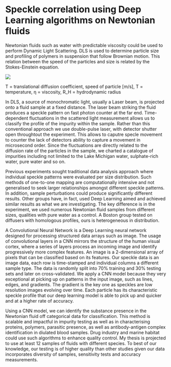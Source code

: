 # Speckle correlation using Deep Learning algorithms on Newtonian fluids

Newtonian fluids such as water with predictable viscosity could be used to perform Dynamic Light Scattering. DLS is used to determine particle size and profiling of polymers in suspension that follow Brownian motion. This relation between the speed of the particles and size is related by the Stokes-Einstein equation.

<img src="https://render.githubusercontent.com/render/math?math=D = {(k_B T)}/{(6 \pi \eta RH)}">

T = translational diffusion coefficient, speed of particle [m/s], T = temperature, η = viscosity, R_H = hydrodynamic radius

In DLS, a source of monochromatic light, usually a Laser beam, is projected onto a fluid sample at a fixed distance. The laser beam striking the fluid produces a speckle pattern on fast photon counter at the far end. Time-dependent fluctuations in the scattered light measurement allows us to classify the profile of the impurity within the sample. Rather than this conventional approach we use double-pulse laser, with detector shutter open throughtout the experiment. This allows to caputre specle movement to counter the lack of detectors ability to capture a movement in microsecond order. Since the fluctuations are directly related to the diffusion rate of the particles in the sample, we charted a catalogue of impurities including not limited to the Lake Michigan water, sulphate-rich water, pure water and so on.

Previous experiments sought traditional data analysis approach where individual speckle patterns were evaluated per size distribution. Such methods of one-to-one mapping are computationally intensive and not generalised to seek larger relationships amongst different speckle patterns. In addition, sample perturbations could produce significantly different results. Other groups have, in fact, used Deep Learning aimed and achieved similar results as what we are investigating. The key difference is in the experiment, we used numerous Newtonian fluid samples from different sizes, qualities with pure water as a control. A Boston group tested on diffusers with homologous profiles, ours is heterogeneous in distribution.

A Convolutional Neural Network is a Deep Learning neural network designed for processing structured data arrays such as image. The usage of convolutional layers in a CNN mirrors the structure of the human visual cortex, where a series of layers process an incoming image and identify progressively more complex features. An image is a 2-dimensional array of pixels that can be classified based on its features. Our speckle data is an image data, each row is time-stamped and individual columns a different sample type. The data is randomly split into 70% training and 30% testing sets and later on cross-validated. We apply a CNN model because they very exceptional at picking up on patterns in the input image, such as lines, edges, and gradients. The gradient is the key one as speckles are low resolution images evolving over time. Each particle has its characteristic speckle profile that our deep learning model is able to pick up and quicker and at a higher rate of accuracy.

Using a CNN model, we can identify the substance presence in the Newtonian fluid off categorical data for classification. This method is scalable and impactful in impurity testing as well as in characterising proteins, polymers, parasitic presence, as well as antibody-antigen complex identification in diulated blood samples. Drug industry and marine habitat could use such algorithms to enhance quality control. My thesis is projected to use at least 12 samples of fluids with different species. To best of our knowledge, our testing is of higher quality than other studies given our data incorporates diversity of samples, sensitivity tests and accuracy measurements.
